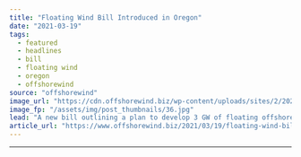 ```yaml
---
title: "Floating Wind Bill Introduced in Oregon"
date: "2021-03-19"
tags: 
  - featured
  - headlines
  - bill
  - floating wind
  - oregon
  - offshorewind
source: "offshorewind"
image_url: "https://cdn.offshorewind.biz/wp-content/uploads/sites/2/2020/07/03135400/JDR_WindFloat-Atlantic.jpg"
image_fp: "/assets/img/post_thumbnails/36.jpg"
lead: "A new bill outlining a plan to develop 3 GW of floating offshore wind"
article_url: "https://www.offshorewind.biz/2021/03/19/floating-wind-bill-introduced-in-oregon/"
---
```


---
